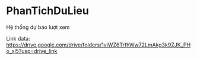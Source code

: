 # PhanTichDuLieu
Hệ thống dự báo lượt xem

Link data: https://drive.google.com/drive/folders/1viWZ6TrfhWw72LmAkg3k9ZJK_PHo_xl5?usp=drive_link
